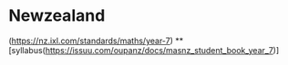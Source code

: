# Newzealand
(https://nz.ixl.com/standards/maths/year-7)
**[syllabus(https://issuu.com/oupanz/docs/masnz_student_book_year_7)]
